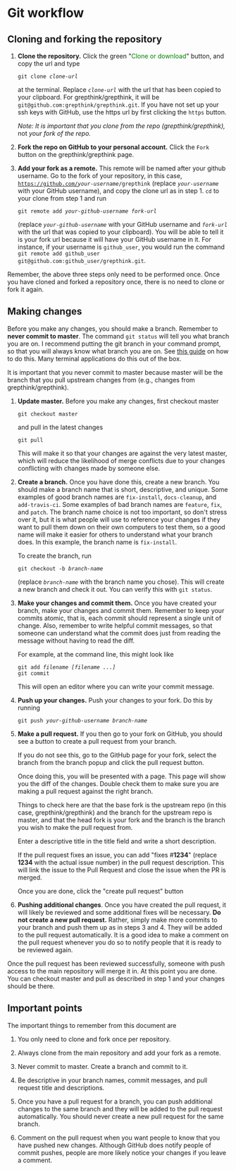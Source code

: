 # Git workflow

## Cloning and forking the repository

1. **Clone the repository.** Click the green "<font color="green">Clone or download</font>" button,
   and copy the url and type
   
   <pre><code>git clone <i>clone-url</i></code></pre>

   at the terminal. Replace *`clone-url`* with the url that has been copied to
   your clipboard. For grepthink/grepthink, it will be
   `git@github.com:grepthink/grepthink.git`. If you have not set up your ssh keys with
   GitHub, use the https url by first clicking the `https` button.  

   *Note: It is important that you clone from the repo (grepthink/grepthink),* not *your fork of the repo.*

2. **Fork the repo on GitHub to your personal account.** Click the `Fork`
   button on the grepthink/grepthink page.      

3. **Add your fork as a remote.** This remote will be named after your github
   username.  Go to the fork of your repository, in this case,
   <code>https://github.com/<i>your-username</i>/grepthink</code> (replace *`your-username`* with
   your GitHub username), and copy the clone url as in step 1. `cd` to your
   clone from step 1 and run
   
   <pre><code>git remote add <i>your-github-username fork-url</i></code></pre>   

   (replace *`your-github-username`* with your GitHub username and
   *`fork-url`* with the url that was copied to your clipboard). You will be
   able to tell it is your fork url because it will have your GitHub username
   in it. For instance, if your username is `github_user`, you would run the
   command `git remote add github_user git@github.com:github_user/grepthink.git`.

Remember, the above three steps only need to be performed once. Once you have cloned and forked a repository once, there is no
need to clone or fork it again.

## Making changes

Before you make any changes, you should make a branch. Remember to **never
commit to master**. The command `git status` will tell you what branch you are
on. I recommend putting the git branch in your command prompt, so that you
will always know what branch you are on. See
[this guide](http://stackoverflow.com/a/24716445/161801) on how to do this.
Many terminal applications do this out of the box.

It is important that you never commit to master because master will be the
branch that you pull upstream changes from (e.g., changes from
grepthink/grepthink).

1. **Update master.** Before you make any changes, first checkout master

   ```
   git checkout master
   ```

   and pull in the latest changes

   ```
   git pull
   ```

   This will make it so that your changes are against the very latest master,
   which will reduce the likelihood of merge conflicts due to your changes
   conflicting with changes made by someone else.

2. **Create a branch.** Once you have done this, create a new branch. You
   should make a branch name that is short, descriptive, and unique. Some
   examples of good branch names are `fix-install`, `docs-cleanup`, and
   `add-travis-ci`. Some examples of bad branch names are `feature`, `fix`,
   and `patch`. The branch name choice is not too important, so don't stress
   over it, but it is what people will use to reference your changes if they
   want to pull them down on their own computers to test them, so a good name
   will make it easier for others to understand what your branch does. In this
   example, the branch name is `fix-install`.

   To create the branch, run

   <pre><code>git checkout -b <i>branch-name</i></code></pre>

   (replace *`branch-name`* with the branch name you chose). This will create a
   new branch and check it out. You can verify this with `git status`.

3. **Make your changes and commit them.** Once you have created your branch,
   make your changes and commit them. Remember to keep your commits atomic,
   that is, each commit should represent a single unit of change. Also,
   remember to write helpful commit messages, so that someone can understand
   what the commit does just from reading the message without having to read
   the diff.

   For example, at the command line, this might look like

   <pre><code>git add <i>filename [filename ...]</i>
   git commit
   </code></pre>

   This will open an editor where you can write your commit message.

4. **Push up your changes.**  Push your changes to your fork. Do this by
   running

   <pre><code>git push <i>your-github-username</i> <i>branch-name</i></code></pre>

5. **Make a pull request.** If you then go to your fork on GitHub, you should
   see a button to create a pull request from your branch.

   If you do not see this, go to the GitHub page for your fork, select the branch from the branch popup and click the pull request button.   

   Once doing this, you will be presented with a page. This page will show you
   the diff of the changes. Double check them to make sure you are making a
   pull request against the right branch.

   Things to check here are that the base fork is the upstream repo (in this case, grepthink/grepthink) and the branch for the
   upstream repo is master, and that the head fork is your fork and the branch is the branch you wish to make the
   pull request from.

   Enter a descriptive title in the title field and write a short description.    

   If the pull request fixes an issue, you can add "fixes #**1234**" (replace
   **1234** with the actual issue number) in the pull request description.
   This will link the issue to the Pull Request and close the issue when the PR is merged.

   Once you are done, click the "create pull request" button   

6. **Pushing additional changes**. Once you have created the pull request, it
   will likely be reviewed and some additional fixes will be necessary. **Do
   not create a new pull request.** Rather, simply make more commits to your
   branch and push them up as in steps 3 and 4. They will be added to the pull
   request automatically. It is a good idea to make a comment
   on the pull request whenever you do so to notify people that it is ready to
   be reviewed again.

Once the pull request has been reviewed successfully, someone with push access
to the main repository will merge it in. At this point you are done. You can
checkout master and pull as described in step 1 and your changes should be
there.

## Important points

The important things to remember from this document are

1. You only need to clone and fork once per repository.

2. Always clone from the main repository and add your fork as a remote.

3. Never commit to master. Create a branch and commit to it.

4. Be descriptive in your branch names, commit messages, and pull request
   title and descriptions.

5. Once you have a pull request for a branch, you can push additional changes
   to the same branch and they will be added to the pull request
   automatically. You should never create a new pull request for the same
   branch.

6. Comment on the pull request when you want people to know that you have
   pushed new changes. Although GitHub does notify people of commit pushes,
   people are more likely notice your changes if you leave a comment.
